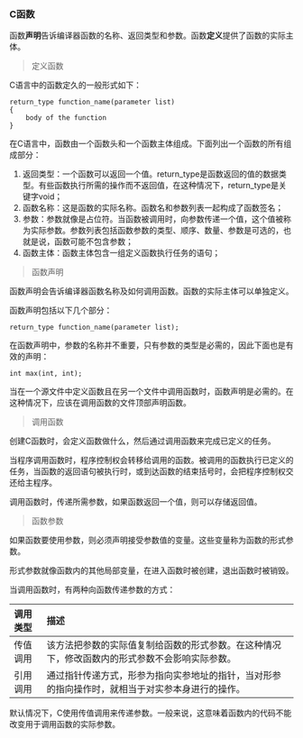 ### C函数

函数**声明**告诉编译器函数的名称、返回类型和参数。函数**定义**提供了函数的实际主体。

> 定义函数

C语言中的函数定久的一般形式如下：

```
return_type function_name(parameter list)
{
	body of the function
}
```

在C语言中，函数由一个函数头和一个函数主体组成。下面列出一个函数的所有组成部分：
1. 返回类型：一个函数可以返回一个值。return_type是函数返回的值的数据类型。有些函数执行所需的操作而不返回值，在这种情况下，return_type是关键字void；
2. 函数名称：这是函数的实际名称。函数名和参数列表一起构成了函数签名；
3. 参数：参数就像是占位符。当函数被调用时，向参数传递一个值，这个值被称为实际参数。参数列表包括函数参数的类型、顺序、数量、参数是可选的，也就是说，函数可能不包含参数；
4. 函数主体：函数主体包含一组定义函数执行任务的语句；


> 函数声明

函数声明会告诉编译器函数名称及如何调用函数。函数的实际主体可以单独定义。

函数声明包括以下几个部分：

```
return_type function_name(parameter list);
```

在函数声明中，参数的名称并不重要，只有参数的类型是必需的，因此下面也是有效的声明：

```
int max(int, int);
```

当在一个源文件中定义函数且在另一个文件中调用函数时，函数声明是必需的。在这种情况下，应该在调用函数的文件顶部声明函数。


> 调用函数

创建C函数时，会定义函数做什么，然后通过调用函数来完成已定义的任务。

当程序调用函数时，程序控制权会转移给调用的函数。被调用的函数执行已定义的任务，当函数的返回语句被执行时，或到达函数的结束括号时，会把程序控制权交还给主程序。

调用函数时，传递所需参数，如果函数返回一个值，则可以存储返回值。


> 函数参数

如果函数要使用参数，则必须声明接受参数值的变量。这些变量称为函数的形式参数。

形式参数就像函数内的其他局部变量，在进入函数时被创建，退出函数时被销毁。

当调用函数时，有两种向函数传递参数的方式：

| 调用类型 | 描述                                                                                             |
| :--      | :--                                                                                              |
| 传值调用 | 该方法把参数的实际值复制给函数的形式参数。在这种情况下，修改函数内的形式参数不会影响实际参数。   |
| 引用调用 | 通过指针传递方式，形参为指向实参地址的指针，当对形参的指向操作时，就相当于对实参本身进行的操作。 |


默认情况下，C使用传值调用来传递参数。一般来说，这意味着函数内的代码不能改变用于调用函数的实际参数。
